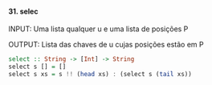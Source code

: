 #### 31. selec
INPUT: Uma lista qualquer u e uma lista de posições P

OUTPUT: Lista das chaves de u cujas posições estão em P


````hs
select :: String -> [Int] -> String
select s [] = []
select s xs = s !! (head xs) : (select s (tail xs))
````